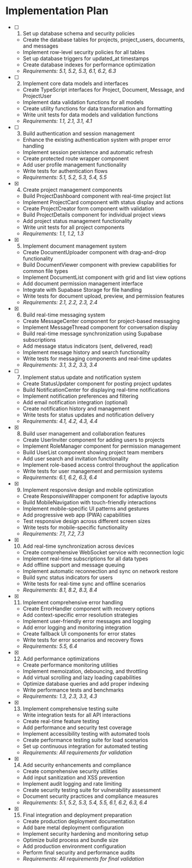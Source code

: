 # Implementation Plan

- [ ] 1. Set up database schema and security policies
  - Create the database tables for projects, project_users, documents, and messages
  - Implement row-level security policies for all tables
  - Set up database triggers for updated_at timestamps
  - Create database indexes for performance optimization
  - _Requirements: 5.1, 5.2, 5.3, 6.1, 6.2, 6.3_

- [ ] 2. Implement core data models and interfaces
  - Create TypeScript interfaces for Project, Document, Message, and ProjectUser
  - Implement data validation functions for all models
  - Create utility functions for data transformation and formatting
  - Write unit tests for data models and validation functions
  - _Requirements: 1.1, 2.1, 3.1, 4.1_

- [ ] 3. Build authentication and session management
  - Enhance the existing authentication system with proper error handling
  - Implement session persistence and automatic refresh
  - Create protected route wrapper component
  - Add user profile management functionality
  - Write tests for authentication flows
  - _Requirements: 5.1, 5.2, 5.3, 5.4, 5.5_

- [x] 4. Create project management components
  - Build ProjectDashboard component with real-time project list
  - Implement ProjectCard component with status display and actions
  - Create ProjectCreator form component with validation
  - Build ProjectDetails component for individual project views
  - Add project status management functionality
  - Write unit tests for all project components
  - _Requirements: 1.1, 1.2, 1.3_

- [x] 5. Implement document management system
  - Create DocumentUploader component with drag-and-drop functionality
  - Build DocumentViewer component with preview capabilities for common file types
  - Implement DocumentList component with grid and list view options
  - Add document permission management interface
  - Integrate with Supabase Storage for file handling
  - Write tests for document upload, preview, and permission features
  - _Requirements: 2.1, 2.2, 2.3, 2.4_

- [x] 6. Build real-time messaging system
  - Create MessageCenter component for project-based messaging
  - Implement MessageThread component for conversation display
  - Build real-time message synchronization using Supabase subscriptions
  - Add message status indicators (sent, delivered, read)
  - Implement message history and search functionality
  - Write tests for messaging components and real-time updates
  - _Requirements: 3.1, 3.2, 3.3, 3.4_

- [ ] 7. Implement status update and notification system
  - Create StatusUpdater component for posting project updates
  - Build NotificationCenter for displaying real-time notifications
  - Implement notification preferences and filtering
  - Add email notification integration (optional)
  - Create notification history and management
  - Write tests for status updates and notification delivery
  - _Requirements: 4.1, 4.2, 4.3, 4.4_

- [x] 8. Build user management and collaboration features
  - Create UserInviter component for adding users to projects
  - Implement RoleManager component for permission management
  - Build UserList component showing project team members
  - Add user search and invitation functionality
  - Implement role-based access control throughout the application
  - Write tests for user management and permission systems
  - _Requirements: 6.1, 6.2, 6.3, 6.4_

- [x] 9. Implement responsive design and mobile optimization
  - Create ResponsiveWrapper component for adaptive layouts
  - Build MobileNavigation with touch-friendly interactions
  - Implement mobile-specific UI patterns and gestures
  - Add progressive web app (PWA) capabilities
  - Test responsive design across different screen sizes
  - Write tests for mobile-specific functionality
  - _Requirements: 7.1, 7.2, 7.3_

- [x] 10. Add real-time synchronization across devices
  - Create comprehensive WebSocket service with reconnection logic
  - Implement real-time subscriptions for all data types
  - Add offline support and message queuing
  - Implement automatic reconnection and sync on network restore
  - Build sync status indicators for users
  - Write tests for real-time sync and offline scenarios
  - _Requirements: 8.1, 8.2, 8.3, 8.4_

- [x] 11. Implement comprehensive error handling
  - Create ErrorHandler component with recovery options
  - Add context-specific error resolution strategies
  - Implement user-friendly error messages and logging
  - Add error logging and monitoring integration
  - Create fallback UI components for error states
  - Write tests for error scenarios and recovery flows
  - _Requirements: 5.5, 6.4_

- [x] 12. Add performance optimizations
  - Create performance monitoring utilities
  - Implement memoization, debouncing, and throttling
  - Add virtual scrolling and lazy loading capabilities
  - Optimize database queries and add proper indexing
  - Write performance tests and benchmarks
  - _Requirements: 1.3, 2.3, 3.3, 4.3_

- [x] 13. Implement comprehensive testing suite
  - Write integration tests for all API interactions
  - Create real-time feature testing
  - Add performance and security test coverage
  - Implement accessibility testing with automated tools
  - Create performance testing suite for load scenarios
  - Set up continuous integration for automated testing
  - _Requirements: All requirements for validation_

- [x] 14. Add security enhancements and compliance
  - Create comprehensive security utilities
  - Add input sanitization and XSS prevention
  - Implement audit logging and rate limiting
  - Create security testing suite for vulnerability assessment
  - Document security practices and compliance measures
  - _Requirements: 5.1, 5.2, 5.3, 5.4, 5.5, 6.1, 6.2, 6.3, 6.4_

- [x] 15. Final integration and deployment preparation
  - Create production deployment documentation
  - Add bare metal deployment configuration
  - Implement security hardening and monitoring setup
  - Optimize build process and bundle size
  - Add production environment configuration
  - Perform final security and performance audits
  - _Requirements: All requirements for final validation_